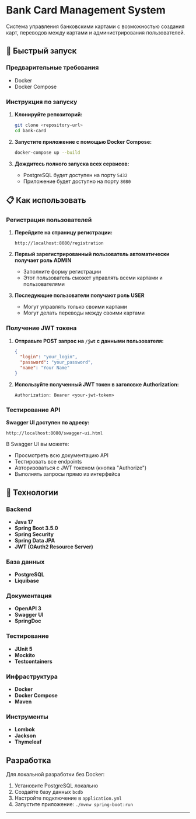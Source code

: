 # Bank Card Management System

Система управления банковскими картами с возможностью создания карт, переводов между картами и администрирования пользователей.

## 🚀 Быстрый запуск

### Предварительные требования
- Docker
- Docker Compose

### Инструкция по запуску

1. **Клонируйте репозиторий:**
   ```bash
   git clone <repository-url>
   cd bank-card
   ```

2. **Запустите приложение с помощью Docker Compose:**
   ```bash
   docker-compose up --build
   ```

3. **Дождитесь полного запуска всех сервисов:**
    - PostgreSQL будет доступен на порту `5432`
    - Приложение будет доступно на порту `8080`

## 📋 Как использовать

### Регистрация пользователей

1. **Перейдите на страницу регистрации:**
   ```
   http://localhost:8080/registration
   ```

2. **Первый зарегистрированный пользователь автоматически получает роль ADMIN**
    - Заполните форму регистрации
    - Этот пользователь сможет управлять всеми картами и пользователями

3. **Последующие пользователи получают роль USER**
    - Могут управлять только своими картами
    - Могут делать переводы между своими картами

### Получение JWT токена

1. **Отправьте POST запрос на `/jwt` с данными пользователя:**
   ```json
   {
     "login": "your_login",
     "password": "your_password", 
     "name": "Your Name"
   }
   ```

2. **Используйте полученный JWT токен в заголовке Authorization:**
   ```
   Authorization: Bearer <your-jwt-token>
   ```

### Тестирование API

**Swagger UI доступен по адресу:**
```
http://localhost:8080/swagger-ui.html
```

В Swagger UI вы можете:
- Просмотреть всю документацию API
- Тестировать все endpoints
- Авторизоваться с JWT токеном (кнопка "Authorize")
- Выполнять запросы прямо из интерфейса

## 🔧 Технологии

### Backend
- **Java 17**
- **Spring Boot 3.5.0**
- **Spring Security**
- **Spring Data JPA**
- **JWT (OAuth2 Resource Server)**

### База данных
- **PostgreSQL**
- **Liquibase**

### Документация
- **OpenAPI 3**
- **Swagger UI**
- **SpringDoc**

### Тестирование
- **JUnit 5**
- **Mockito**
- **Testcontainers**

### Инфраструктура
- **Docker**
- **Docker Compose**
- **Maven**

### Инструменты
- **Lombok**
- **Jackson**
- **Thymeleaf**

## Разработка

Для локальной разработки без Docker:

1. Установите PostgreSQL локально
2. Создайте базу данных `bcdb`
3. Настройте подключение в `application.yml`
4. Запустите приложение: `./mvnw spring-boot:run`

---